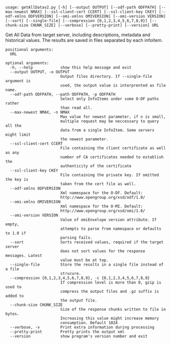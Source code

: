 `usage: getAllDatav2.py [-h] [--output OUTPUT] [--odf-path ODFPATH]
                       [--max-newest NMAX] [--ssl-client-cert CCERT]
                       [--ssl-client-key CKEY] [--odf-xmlns ODFVERSION]
                       [--omi-xmlns OMIVERSION] [--omi-version VERSION]
                       [--sort] [--single-file]
                       [--compression {0,1,2,3,4,5,6,7,8,9}]
                       [--chunk-size CHUNK_SIZE] [--verbose] [--pretty-print]
                       [--version]
                       URL`

Get All Data from target server, including descriptions, metadata and
historical values. The results are saved in files separated by each infoitem.

```
positional arguments:
  URL

optional arguments:
  -h, --help            show this help message and exit
  --output OUTPUT, -o OUTPUT
                        Output files directory. If --single-file argument is
                        used, the output value is interprented as file name.
  --odf-path ODFPATH, --path ODFPATH, -p ODFPATH
                        Select only InfoItems under some O-DF paths rather
                        than read all.
  --max-newest NMAX, -n NMAX
                        Max value for newest parameter, if n is small,
                        multiple request may be neccessary to query all the
                        data from a single InfoItem. Some servers might limit
                        the newest parameter.
  --ssl-client-cert CCERT
                        File containing the client certificate as well as any
                        number of CA certificates needed to establish the
                        authenticity of the certificate
  --ssl-client-key CKEY
                        File containing the private key. If omitted the key is
                        taken from the cert file as well.
  --odf-xmlns ODFVERSION
                        Xml namespace for the O-DF. Default:
                        http://www.opengroup.org/xsd/odf/1.0/
  --omi-xmlns OMIVERSION
                        Xml namespace for the O-MI. Default:
                        http://www.opengroup.org/xsd/omi/1.0/
  --omi-version VERSION
                        Value of omiEnvelope version attribute. If empty,
                        attempts to parse from namespace or defaults to 1.0 if
                        parsing fails.
  --sort                Sorts received values, required if the target server
                        does not sort values for the response messages. Latest
                        value must be at top.
  --single-file         Store the results in a single file instead of a file
                        strucure.
  --compression {0,1,2,3,4,5,6,7,8,9}, -c {0,1,2,3,4,5,6,7,8,9}
                        If compression level is more than 0, gzip is used to
                        compress the output files and .gz suffix is added to
                        the output file.
  --chunk-size CHUNK_SIZE
                        Size of the response chunks written to file in bytes.
                        Increasing this value might increase memory
                        consumption. Default 1024
  --verbose, -v         Print extra information during processing
  --pretty-print        Pretty prints the output xml
  --version             show program's version number and exit
```
